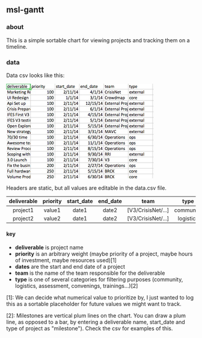 ## msl-gantt

### about
This is a simple sortable chart for viewing projects and tracking them on a timeline.

### data
Data csv looks like this:

![data.csv](https://raw.githubusercontent.com/auremoser/images/master/plotr-sheet.png)

Headers are static, but all values are editable in the data.csv file.

deliverable	| priority	| start_date	| end_date 	| team | type
:---:	| :----: 	| :--------: 	| :------: 	| :----: | :----:
project1 | value1 	| date1 		| date2 	| [V3/CrisisNet/...] | community
project2 | value2 	| date1 		| date2 	| [V3/CrisisNet/...] | logistics

#### key
* **deliverable** is project name
* **priority** is an arbitrary weight (maybe priority of a project, maybe hours of investment, maybe resources used)[1]
* **dates** are the start and end date of a project
* **team** is the name of the team responsible for the deliverable
* **type** is one of several categories for filtering purposes (community, logistics, assessment, convenings, trainings...)[2]

[1]: We can decide what numerical value to prioritize by, I just wanted to log this as a sortable placeholder for future values we might want to track.

[2]: Milestones are vertical plum lines on the chart. You can draw a plum line, as opposed to a bar, by entering a deliverable name, start_date and type of project as "milestone"). Check the csv for examples of this.